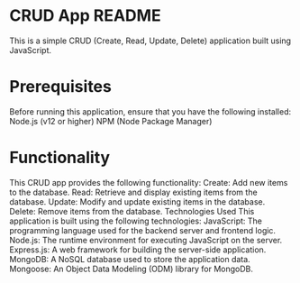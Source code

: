 # CRUD App README
This is a simple CRUD (Create, Read, Update, Delete) application built using JavaScript.
# Prerequisites
Before running this application, ensure that you have the following installed:
Node.js (v12 or higher)
NPM (Node Package Manager)

# Functionality
This CRUD app provides the following functionality:
Create: Add new items to the database.
Read: Retrieve and display existing items from the database.
Update: Modify and update existing items in the database.
Delete: Remove items from the database.
Technologies Used
This application is built using the following technologies:
JavaScript: The programming language used for the backend server and frontend logic.
Node.js: The runtime environment for executing JavaScript on the server.
Express.js: A web framework for building the server-side application.
MongoDB: A NoSQL database used to store the application data.
Mongoose: An Object Data Modeling (ODM) library for MongoDB.

